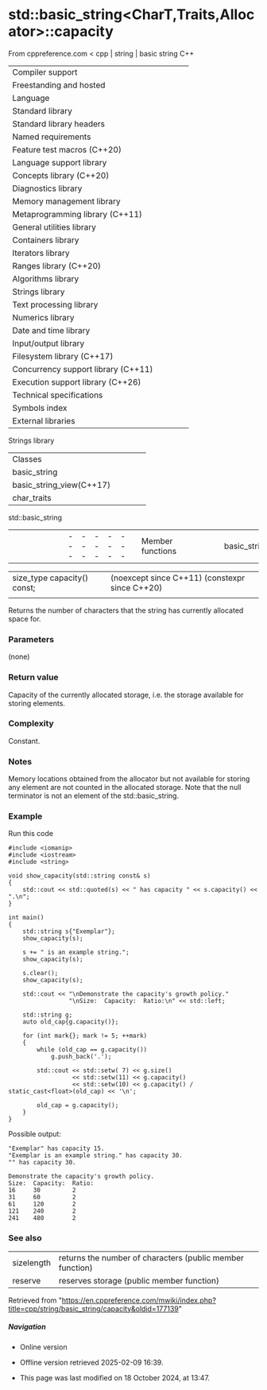 # std::basic_string<CharT,Traits,Allocator>::capacity

From cppreference.com
< cpp‎ | string‎ | basic string
C++

|  |  |  |  |  |
| --- | --- | --- | --- | --- |
| Compiler support | | | | |
| Freestanding and hosted | | | | |
| Language | | | | |
| Standard library | | | | |
| Standard library headers | | | | |
| Named requirements | | | | |
| Feature test macros (C++20) | | | | |
| Language support library | | | | |
| Concepts library (C++20) | | | | |
| Diagnostics library | | | | |
| Memory management library | | | | |
| Metaprogramming library (C++11) | | | | |
| General utilities library | | | | |
| Containers library | | | | |
| Iterators library | | | | |
| Ranges library (C++20) | | | | |
| Algorithms library | | | | |
| Strings library | | | | |
| Text processing library | | | | |
| Numerics library | | | | |
| Date and time library | | | | |
| Input/output library | | | | |
| Filesystem library (C++17) | | | | |
| Concurrency support library (C++11) | | | | |
| Execution support library (C++26) | | | | |
| Technical specifications | | | | |
| Symbols index | | | | |
| External libraries | | | | |

Strings library

|  |  |  |  |  |
| --- | --- | --- | --- | --- |
| Classes | | | | |
| basic_string | | | | |
| basic_string_view(C++17) | | | | |
| char_traits | | | | |

std::basic_string

|  |  |  |  |  |  |  |  |  |  |  |  |  |  |  |  |  |  |  |  |  |  |  |  |  |  |  |  |  |  |  |  |  |  |  |  |  |  |  |  |  |  |  |  |  |  |  |  |  |  |  |  |  |  |  |  |  |  |  |  |  |  |  |  |  |  |  |  |  |  |  |  |  |  |  |  |  |  |  |  |  |  |  |  |  |  |  |  |  |  |  |  |  |  |  |  |  |  |  |  |  |  |  |  |  |  |  |  |  |  |  |  |  |  |  |  |  |  |  |  |  |  |  |  |  |  |  |  |  |  |  |  |  |  |  |  |  |  |  |  |  |  |  |  |  |  |  |  |  |  |  |  |  |  |  |  |  |  |  |  |  |  |  |  |  |  |  |  |  |  |  |  |  |  |  |  |  |  |  |  |  |  |  |  |  |  |  |  |  |  |  |  |  |  |  |  |  |  |  |  |  |  |  |  |  |  |  |  |  |  |  |  |  |  |  |  |  |  |  |  |  |  |  |  |  |  |  |  |  |  |  |  |  |  |  |  |  |  |  |  |  |  |  |  |  |  |  |  |  |  |  |  |  |  |  |  |  |  |  |  |  |  |  |  |  |  |  |  |  |  |  |  |  |  |  |  |  |  |  |  |  |  |  |  |  |  |  |  |  |  |  |  |  |  |  |  |  |  |  |  |  |  |  |  |  |  |  |  |  |  |  |  |  |  |  |  |  |  |  |  |  |  |  |  |  |  |  |  |  |  |  |  |  |  |  |  |  |  |  |  |  |  |  |  |  |  |  |  |  |  |  |  |  |  |  |  |  |  |  |  |  |  |  |  |  |  |  |  |  |  |  |  |  |  |  |  |  |  |  |  |  |  |  |  |  |  |  |  |  |  |  |  |  |  |  |
| --- | --- | --- | --- | --- | --- | --- | --- | --- | --- | --- | --- | --- | --- | --- | --- | --- | --- | --- | --- | --- | --- | --- | --- | --- | --- | --- | --- | --- | --- | --- | --- | --- | --- | --- | --- | --- | --- | --- | --- | --- | --- | --- | --- | --- | --- | --- | --- | --- | --- | --- | --- | --- | --- | --- | --- | --- | --- | --- | --- | --- | --- | --- | --- | --- | --- | --- | --- | --- | --- | --- | --- | --- | --- | --- | --- | --- | --- | --- | --- | --- | --- | --- | --- | --- | --- | --- | --- | --- | --- | --- | --- | --- | --- | --- | --- | --- | --- | --- | --- | --- | --- | --- | --- | --- | --- | --- | --- | --- | --- | --- | --- | --- | --- | --- | --- | --- | --- | --- | --- | --- | --- | --- | --- | --- | --- | --- | --- | --- | --- | --- | --- | --- | --- | --- | --- | --- | --- | --- | --- | --- | --- | --- | --- | --- | --- | --- | --- | --- | --- | --- | --- | --- | --- | --- | --- | --- | --- | --- | --- | --- | --- | --- | --- | --- | --- | --- | --- | --- | --- | --- | --- | --- | --- | --- | --- | --- | --- | --- | --- | --- | --- | --- | --- | --- | --- | --- | --- | --- | --- | --- | --- | --- | --- | --- | --- | --- | --- | --- | --- | --- | --- | --- | --- | --- | --- | --- | --- | --- | --- | --- | --- | --- | --- | --- | --- | --- | --- | --- | --- | --- | --- | --- | --- | --- | --- | --- | --- | --- | --- | --- | --- | --- | --- | --- | --- | --- | --- | --- | --- | --- | --- | --- | --- | --- | --- | --- | --- | --- | --- | --- | --- | --- | --- | --- | --- | --- | --- | --- | --- | --- | --- | --- | --- | --- | --- | --- | --- | --- | --- | --- | --- | --- | --- | --- | --- | --- | --- | --- | --- | --- | --- | --- | --- | --- | --- | --- | --- | --- | --- | --- | --- | --- | --- | --- | --- | --- | --- | --- | --- | --- | --- | --- | --- | --- | --- | --- | --- | --- | --- | --- | --- | --- | --- | --- | --- | --- | --- | --- | --- | --- | --- | --- | --- | --- | --- | --- | --- | --- | --- | --- | --- | --- | --- | --- | --- | --- | --- | --- | --- | --- | --- | --- | --- | --- | --- | --- | --- | --- | --- | --- | --- | --- | --- | --- | --- | --- | --- | --- | --- | --- | --- | --- | --- | --- | --- | --- | --- | --- | --- | --- | --- | --- | --- | --- | --- | --- | --- | --- | --- | --- | --- | --- | --- | --- | --- | --- | --- | --- | --- | --- | --- | --- | --- | --- |
| |  |  |  |  |  | | --- | --- | --- | --- | --- | | Member functions | | | | | | basic_string::basic_string | | | | | | basic_string::~basic_string | | | | | | basic_string::operator= | | | | | | basic_string::assign | | | | | | basic_string::assign_range(C++23) | | | | | | basic_string::get_allocator | | | | | | Element access | | | | | | basic_string::at | | | | | | [basic_string::operator[]](operator_at.html "cpp/string/basic string/operator at") | | | | | | basic_string::front(DR\*) | | | | | | basic_string::back(DR\*) | | | | | | basic_string::data | | | | | | basic_string::c_str | | | | | | basic_string::operator  basic_string_view(C++17) | | | | | | Iterators | | | | | | basic_string::beginbasic_string::cbegin(C++11) | | | | | | basic_string::endbasic_string::cend(C++11) | | | | | | basic_string::rbeginbasic_string::crbegin(C++11) | | | | | | basic_string::rendbasic_string::crend(C++11) | | | | | | Search | | | | | | basic_string::find | | | | | | basic_string::rfind | | | | | | basic_string::find_first_of | | | | | | basic_string::find_first_not_of | | | | | | basic_string::find_last_of | | | | | | basic_string::find_last_not_of | | | | | | |  |  |  |  |  | | --- | --- | --- | --- | --- | | Modifiers | | | | | | basic_string::clear | | | | | | basic_string::insert | | | | | | basic_string::insert_range(C++23) | | | | | | basic_string::erase | | | | | | basic_string::push_back | | | | | | basic_string::pop_back(DR\*) | | | | | | basic_string::append | | | | | | basic_string::append_range(C++23) | | | | | | basic_string::operator+= | | | | | | basic_string::replace | | | | | | basic_string::replace_with_range(C++23) | | | | | | basic_string::copy | | | | | | basic_string::resize | | | | | | basic_string::resize_and_overwrite(C++23) | | | | | | basic_string::swap | | | | | | Capacity | | | | | | basic_string::empty | | | | | | basic_string::sizebasic_string::length | | | | | | basic_string::max_size | | | | | | basic_string::reserve | | | | | | ****basic_string::capacity**** | | | | | | basic_string::shrink_to_fit(DR\*) | | | | | | Operations | | | | | | basic_string::compare | | | | | | basic_string::starts_with(C++20) | | | | | | basic_string::ends_with(C++20) | | | | | | basic_string::contains(C++23) | | | | | | basic_string::substr | | | | | | |  |  |  |  |  | | --- | --- | --- | --- | --- | | Constants | | | | | | basic_string::npos | | | | | | Non-member functions | | | | | | operator+ | | | | | | swap(std::basic_string) | | | | | | erase(std::basic_string)erase_if(std::basic_string)(C++20)(C++20) | | | | | | I/O | | | | | | operator<<operator>> | | | | | | getline | | | | | | Comparison | | | | | | operator==operator!=operator<operator>operator<=operator>=operator<=>(until C++20)(until C++20)(until C++20)(until C++20)(until C++20)(C++20) | | | | | | Numeric conversions | | | | | | |  |  |  |  |  | | --- | --- | --- | --- | --- | | stoistolstoll(C++11)(C++11)(C++11) | | | | | | stoulstoull(C++11)(C++11) | | | | | | |  |  |  |  |  | | --- | --- | --- | --- | --- | | stofstodstold(C++11)(C++11)(C++11) | | | | | | to_string(C++11) | | | | | | to_wstring(C++11) | | | | | | | Literals | | | | | | operator""s(C++14) | | | | | | Helper classes | | | | | | hash<std::basic_string>(C++11) | | | | | | Deduction guides (C++17) | | | | | |

|  |  |  |
| --- | --- | --- |
| size_type capacity() const; |  | (noexcept since C++11)  (constexpr since C++20) |
|  |  |  |

Returns the number of characters that the string has currently allocated space for.

### Parameters

(none)

### Return value

Capacity of the currently allocated storage, i.e. the storage available for storing elements.

### Complexity

Constant.

### Notes

Memory locations obtained from the allocator but not available for storing any element are not counted in the allocated storage. Note that the null terminator is not an element of the std::basic_string.

### Example

Run this code

```
#include <iomanip>
#include <iostream>
#include <string>
 
void show_capacity(std::string const& s)
{
    std::cout << std::quoted(s) << " has capacity " << s.capacity() << ".\n";
}
 
int main()
{
    std::string s{"Exemplar"};
    show_capacity(s);
 
    s += " is an example string.";
    show_capacity(s);
 
    s.clear();
    show_capacity(s);
 
    std::cout << "\nDemonstrate the capacity's growth policy."
                 "\nSize:  Capacity:  Ratio:\n" << std::left;
 
    std::string g;
    auto old_cap{g.capacity()};
 
    for (int mark{}; mark != 5; ++mark)
    {
        while (old_cap == g.capacity())
            g.push_back('.');
 
        std::cout << std::setw( 7) << g.size()
                  << std::setw(11) << g.capacity()
                  << std::setw(10) << g.capacity() / static_cast<float>(old_cap) << '\n';
 
        old_cap = g.capacity();
    }
}

```

Possible output:

```
"Exemplar" has capacity 15.
"Exemplar is an example string." has capacity 30.
"" has capacity 30.
 
Demonstrate the capacity's growth policy.
Size:  Capacity:  Ratio:
16     30         2
31     60         2
61     120        2
121    240        2
241    480        2

```

### See also

|  |  |
| --- | --- |
| sizelength | returns the number of characters   (public member function) |
| reserve | reserves storage   (public member function) |

Retrieved from "<https://en.cppreference.com/mwiki/index.php?title=cpp/string/basic_string/capacity&oldid=177139>"

##### Navigation

- Online version
- Offline version retrieved 2025-02-09 16:39.

- This page was last modified on 18 October 2024, at 13:47.